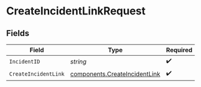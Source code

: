 # CreateIncidentLinkRequest


## Fields

| Field                                                                          | Type                                                                           | Required                                                                       | Description                                                                    |
| ------------------------------------------------------------------------------ | ------------------------------------------------------------------------------ | ------------------------------------------------------------------------------ | ------------------------------------------------------------------------------ |
| `IncidentID`                                                                   | *string*                                                                       | :heavy_check_mark:                                                             | N/A                                                                            |
| `CreateIncidentLink`                                                           | [components.CreateIncidentLink](../../models/components/createincidentlink.md) | :heavy_check_mark:                                                             | N/A                                                                            |